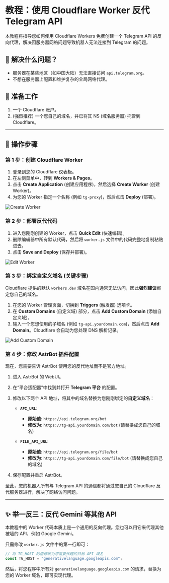
# 教程：使用 Cloudflare Worker 反代 Telegram API

本教程将指导您如何使用 Cloudflare Workers 免费创建一个 Telegram API 的反向代理，解决因服务器网络问题导致机器人无法连接到 Telegram 的问题。

## 🎯 解决什么问题？

- 服务器在某些地区（如中国大陆）无法直接访问 `api.telegram.org`。
- 不想在服务器上配置和维护复杂的全局网络代理。

## 🔧 准备工作

1.  一个 Cloudflare 账户。
2.  (强烈推荐) 一个您自己的域名，并已将其 NS (域名服务器) 托管到 Cloudflare。

---

## 🚀 操作步骤

### 第 1 步：创建 Cloudflare Worker

1.  登录到您的 Cloudflare 仪表板。
2.  在左侧菜单中，转到 **Workers & Pages**。
3.  点击 **Create Application** (创建应用程序)，然后选择 **Create Worker** (创建 Worker)。
4.  为您的 Worker 指定一个名称 (例如 `tg-proxy`)，然后点击 **Deploy** (部署)。

![Create Worker](https://i.imgur.com/gYf0rC5.png)

### 第 2 步：部署反代代码

1.  进入您刚刚创建的 Worker，点击 **Quick Edit** (快速编辑)。
2.  删除编辑器中所有默认代码，然后将 `worker.js` 文件中的代码完整地复制粘贴进去。
3.  点击 **Save and Deploy** (保存并部署)。

![Edit Worker](https://i.imgur.com/k2e4t3j.png)

### 第 3 步：绑定自定义域名 (关键步骤)

Cloudflare 提供的默认 `workers.dev` 域名在国内通常无法访问，因此**强烈建议**绑定您自己的域名。

1.  在您的 Worker 管理页面，切换到 **Triggers** (触发器) 选项卡。
2.  在 **Custom Domains** (自定义域) 部分，点击 **Add Custom Domain** (添加自定义域)。
3.  输入一个您想使用的子域名 (例如 `tg-api.yourdomain.com`)，然后点击 **Add Domain**。Cloudflare 会自动为您处理 DNS 解析记录。

![Add Custom Domain](https://i.imgur.com/nJgq7U0.png)

### 第 4 步：修改 AstrBot 插件配置

现在，您需要告诉 AstrBot 使用您的反代地址而不是官方地址。

1.  进入 AstrBot 的 WebUI。
2.  在“平台适配器”中找到并打开 **Telegram 平台** 的配置。
3.  修改以下两个 API 地址，将其中的域名替换为您刚刚绑定的**自定义域名**：

    -   **`API_URL`**:
        -   **原始值**: `https://api.telegram.org/bot`
        -   **修改为**: `https://tg-api.yourdomain.com/bot`  (请替换成您自己的域名)

    -   **`FILE_API_URL`**:
        -   **原始值**: `https://api.telegram.org/file/bot`
        -   **修改为**: `https://tg-api.yourdomain.com/file/bot` (请替换成您自己的域名)

4.  保存配置并重启 AstrBot。

至此，您的机器人所有与 Telegram API 的通信都将通过您自己的 Cloudflare 反代服务器进行，解决了网络访问问题。

---

## ✨ 举一反三：反代 Gemini 等其他 API

本教程中的 Worker 代码本质上是一个通用的反向代理。您也可以用它来代理其他被墙的 API，例如 Google Gemini。

只需修改 `worker.js` 文件中的第一行即可：

```javascript
// 将 TG_HOST 的值修改为您需要代理的目标 API 域名
const TG_HOST = "generativelanguage.googleapis.com";
```

然后，将您程序中所有对 `generativelanguage.googleapis.com` 的请求，替换为您的 Worker 域名，即可实现代理。